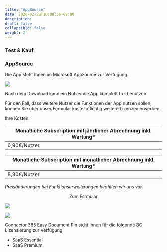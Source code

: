 ```yaml
---
title: "AppSource"
date: 2020-02-28T10:08:56+09:00
description: 
draft: false
collapsible: false
weight: 2
---
```

### Test & Kauf

### AppSource

Die App steht Ihnen im Microsoft AppSource zur Verfügung.

![](images/apps/senderappsource.PNG-ÄNDERN)

Nach dem Download kann ein Nutzer die App komplett frei benutzen.

Für den Fall, dass weitere Nutzer die Funktionen der App nutzen sollen, können Sie über unser Formular kostenpflichtig weitere Lizenzen erwerben.

Ihre Kosten:

| Monatliche Subscription mit jährlicher Abrechnung inkl. Wartung* |
|------------------------------------------------------------------|
| 6,90€/Nutzer                                                     |

| Monatliche Subscription mit monatlicher Abrechnung inkl. Wartung* |
|-------------------------------------------------------------------|
| 8,30€/Nutzer                                                      |


*Preisänderungen bei Funktionserweiterungen beahlten wir uns vor.*

<p style="text-align: center;">
Zum Formular
</p>

[<img src="/images/apps/Forms_easy.png">](https://forms.office.com/pages/responsepage.aspx?id=wbg8p1B5wk60E37fEWJ6gDRBQTgxSJtOuCsCUFr9Wj5UQjg1Wkg0SVVEN0w5T1AxUEdKTlc1TU40US4u)

![](images/apps/senderforms_removed.PNG)
 
Connector 365 Easy Document Pin steht Ihnen für die folgende BC Lizensierung zur Verfügung:

- SaaS Essential
- SaaS Premium



